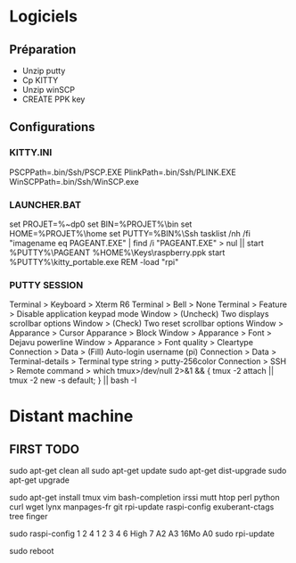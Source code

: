 # Logiciels

## Préparation
* Unzip putty
* Cp KITTY
* Unzip winSCP
* CREATE PPK key

## Configurations

### KITTY.INI
PSCPPath=.bin/Ssh/PSCP.EXE
PlinkPath=.bin/Ssh/PLINK.EXE
WinSCPPath=.bin/Ssh/WinSCP.exe

### LAUNCHER.BAT
set PROJET=%~dp0
set BIN=%PROJET%\bin
set HOME=%PROJET%\home
set PUTTY=%BIN%\Ssh
tasklist /nh /fi "imagename eq PAGEANT.EXE" | find /i "PAGEANT.EXE" > nul || start %PUTTY%\PAGEANT %HOME%\Keys\raspberry.ppk
start %PUTTY%\kitty_portable.exe
REM -load "rpi"

### PUTTY SESSION
Terminal > Keyboard > Xterm R6
Terminal > Bell > None
Terminal > Feature > Disable application keypad mode
Window > (Uncheck) Two displays scrollbar options
Window > (Check) Two reset scrollbar options
Window > Apparance > Cursor Apparance > Block
Window > Apparance > Font > Dejavu powerline
Window > Apparance > Font quality > Cleartype
Connection > Data > (Fill) Auto-login username (pi)
Connection > Data > Terminal-details > Terminal type string > putty-256color
Connection > SSH > Remote command > which tmux>/dev/null 2>&1 && { tmux -2 attach || tmux -2 new -s default; } || bash -I

# Distant machine

## FIRST TODO
sudo apt-get clean all
sudo apt-get update
sudo apt-get dist-upgrade
sudo apt-get upgrade

sudo apt-get install tmux vim bash-completion irssi mutt htop perl python curl wget lynx manpages-fr git rpi-update raspi-config exuberant-ctags tree
finger

sudo raspi-config
	1
	2
	4
		1
		2
		3
		4
	6
		High
	7
		A2
		A3 16Mo
		A0
sudo rpi-update

sudo reboot





